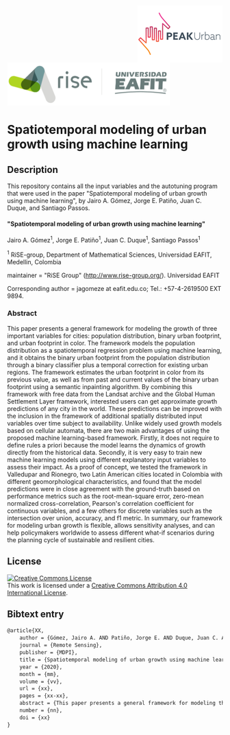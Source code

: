 <img src="figs/PEAKurban.png" alt="PEAK Urban logo" align="right" width ="200" height="133">

<img src="figs/logo_rise_eafit.png" alt="RiSE-group logo" align="middle" width ="380" height="100">


Spatiotemporal modeling of urban growth using machine learning
=================================================================


## Description

 This repository contains all the input variables and the autotuning program that were used in the paper "Spatiotemporal modeling of urban growth using machine learning", by Jairo A. Gómez, Jorge E. Patiño, Juan C. Duque, and Santiago Passos.

#### "Spatiotemporal modeling of urban growth using machine learning"

Jairo A. Gómez<sup>1</sup>, Jorge E. Patiño<sup>1</sup>, Juan C. Duque<sup>1</sup>, Santiago Passos<sup>1</sup>

<sup>1</sup> RiSE-group, Department of Mathematical Sciences, Universidad EAFIT, Medellin, Colombia



maintainer = "RiSE Group" (http://www.rise-group.org/). Universidad EAFIT

Corresponding author = jagomeze at eafit.edu.co; Tel.: +57-4-2619500 EXT 9894.

### Abstract 

This paper presents a general framework for modeling the growth of three important variables for cities: population distribution, binary urban footprint, and urban footprint in color. The framework models the population distribution as a spatiotemporal regression problem using machine learning, and it obtains the binary urban footprint from the population distribution through a binary classifier plus a temporal correction for existing urban regions. The framework estimates the urban footprint in color from its previous value, as well as from past and current values of the binary urban footprint using a semantic inpainting algorithm. By combining this framework with free data from the Landsat archive and the Global Human Settlement Layer framework, interested users can get approximate growth predictions of any city in the world. These predictions can be improved with the inclusion in the framework of additional spatially distributed input variables over time subject to availability. Unlike widely used growth models based on cellular automata, there are two main advantages of using the proposed machine learning-based framework. Firstly, it does not require to define rules a priori because the model learns the dynamics of growth directly from the historical data. Secondly, it is very easy to train new machine learning models using different explanatory input variables to assess their impact. As a proof of concept, we tested the framework in Valledupar and Rionegro, two Latin American cities located in Colombia with different geomorphological characteristics, and found that the model predictions were in close agreement with the ground-truth based on performance metrics such as the root-mean-square error, zero-mean normalized cross-correlation, Pearson's correlation coefficient for continuous variables, and a few others for discrete variables such as the intersection over union, accuracy, and f1 metric. In summary, our framework for modeling urban growth is flexible, allows sensitivity analyses, and can help policymakers worldwide to assess different what-if scenarios during the planning cycle of sustainable and resilient cities.



## License

<a rel="license" href="http://creativecommons.org/licenses/by/4.0/"><img alt="Creative Commons License" style="border-width:0" src="https://i.creativecommons.org/l/by/4.0/88x31.png" /></a><br />This work is licensed under a <a rel="license" href="http://creativecommons.org/licenses/by/4.0/">Creative Commons Attribution 4.0 International License</a>.

## Bibtext entry

```tex
@article{XX,
    author = {Gómez, Jairo A. AND Patiño, Jorge E. AND Duque, Juan C. AND Passos, Santiago.},
    journal = {Remote Sensing},
    publisher = {MDPI},
    title = {Spatiotemporal modeling of urban growth using machine learning},
    year = {2020},
    month = {mm},
    volume = {vv},
    url = {xx},
    pages = {xx-xx},
    abstract = {This paper presents a general framework for modeling the growth of three important variables for cities: population distribution, binary urban footprint, and urban footprint in color. The framework models the population distribution as a spatiotemporal regression problem using machine learning, and it obtains the binary urban footprint from the population distribution through a binary classifier plus a temporal correction for existing urban regions. The framework estimates the urban footprint in color from its previous value, as well as from past and current values of the binary urban footprint using a semantic inpainting algorithm. By combining this framework with free data from the Landsat archive and the Global Human Settlement Layer framework, interested users can get approximate growth predictions of any city in the world. These predictions can be improved with the inclusion in the framework of additional spatially distributed input variables over time subject to availability. Unlike widely used growth models based on cellular automata, there are two main advantages of using the proposed machine learning-based framework. Firstly, it does not require to define rules a priori because the model learns the dynamics of growth directly from the historical data. Secondly, it is very easy to train new machine learning models using different explanatory input variables to assess their impact. As a proof of concept, we tested the framework in Valledupar and Rionegro, two Latin American cities located in Colombia with different geomorphological characteristics, and found that the model predictions were in close agreement with the ground-truth based on performance metrics such as the root-mean-square error, zero-mean normalized cross-correlation, Pearson's correlation coefficient for continuous variables, and a few others for discrete variables such as the intersection over union, accuracy, and $f_1$ metric. In summary, our framework for modeling urban growth is flexible, allows sensitivity analyses, and can help policymakers worldwide to assess different what-if scenarios during the planning cycle of sustainable and resilient cities.},
    number = {nn},
    doi = {xx}
}
```
